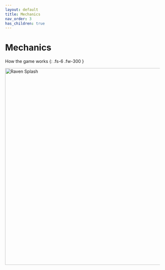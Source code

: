 ```yaml
---
layout: default
title: Mechanics
nav_order: 3
has_children: true
---
```


# Mechanics
How the game works
{: .fs-6 .fw-300 }

<img src="https://i.imgur.com/lBR57tl.jpg" alt="Raven Splash"
 width="1920" height="640">

